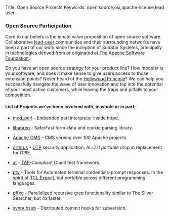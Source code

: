 Title:  Open Source Projects
Keywords: open source,osi,apache-license,lead user

### Open Source Participation

Core to our beliefs is the innate value proposition of open source software.  Collaborative [lead-user](http://en.wikipedia.org/wiki/Lead_user) communities and their surrounding networks have been a part of our work since the inception of SunStar Systems, principally in technologies derived from or originated at [The Apache Software Foundation](http://www.apache.org/).

Do you have an open source strategy for your product line?  How modular is your software, and does it make sense to give users access to those extension points?  Never heard of the [Hollywood Principle](http://en.wikipedia.org/wiki/Hollywood_principle)?  We can help you successfully navigate the wave of user innovation and tap into the potential of your most active customers, while leaving the traps and pitfalls to your competition.

#### List of Projects we've been involved with, in whole or in part:

- [mod_perl](http://perl.apache.org/) - Embedded perl interpreter inside httpd.

- [libapreq](http://httpd.apache.org/apreq/) - Safe/Fast form-data and cookie parsing library.

- [Apache CMS](http://www.apache.org/dev/cms) - CMS serving over 100 Apache projects.

- [orthrus](https://github.com/joesuf4/orthrus) - [OTP](https://en.wikipedia.org/wiki/One-time_password) security application; AL-2.0 *portable* drop in replacement for OPIE.

- [at](https://github.com/joesuf4/at) - [TAP](https://testanything.org)-Compliant C unit test framework.

- [pty](https://github.com/joesuf4/pty) - Tools for Automated terminal credentials-prompt responses.  In the spirit of [TCL Expect](https://en.wikipedia.org/wiki/Expect), but *portable* across different programming languages.

- [pffxg](https://github.com/joesuf4/home/blob/master/bin/pffxg.sh) - Parallelized recursive grep functionality similar to The Silver Searcher, but 4x faster.

- [svnpubsub](http://svn.apache.org/repos/asf/subversion/trunk/tools/server-side/svnpubsub) - Distributed commit hooks for subversion.
